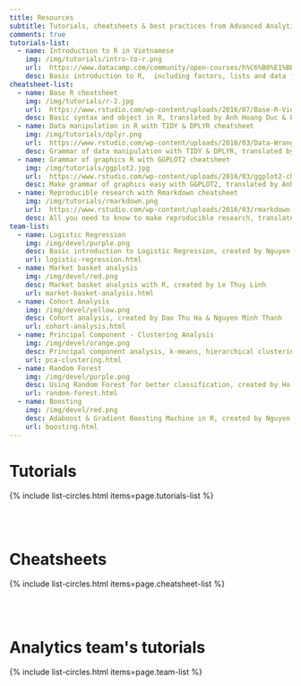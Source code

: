 ```yaml
---
title: Resources
subtitle: Tutorials, cheatsheets & best practices from Advanced Analytics team & around the world ...
comments: true
tutorials-list:
  - name: Introduction to R in Vietnamese
    img: /img/tutorials/intro-to-r.png
    url:  https://www.datacamp.com/community/open-courses/h%C6%B0%E1%BB%9Bng-d%E1%BA%ABn-c%C6%A1-b%E1%BA%A3n-v%E1%BB%81-r
    desc: Basic introduction to R,  including factors, lists and data frames, created by Anh Hoang Duc, cooperated with DataCamp
cheatsheet-list:
  - name: Base R cheatsheet
    img: /img/tutorials/r-2.jpg
    url:  https://www.rstudio.com/wp-content/uploads/2016/07/Base-R-Vietnamese.pdf
    desc: Basic syntax and object in R, translated by Anh Hoang Duc & Pham Dinh Duc, created by RStudio
  - name: Data manipulation in R with TIDY & DPLYR cheatsheet
    img: /img/tutorials/dplyr.png
    url:  https://www.rstudio.com/wp-content/uploads/2016/03/Data-Wrangling-Cheatsheet-Vietnamese.pdf
    desc: Grammar of data manipulation with TIDY & DPLYR, translated by Anh Hoang Duc & Pham Dinh Duc, created by RStudio
  - name: Grammar of graphics R with GGPLOT2 cheatsheet
    img: /img/tutorials/ggplot2.jpg
    url:  https://www.rstudio.com/wp-content/uploads/2016/03/ggplot2-cheatsheet-2.0-Vietnamese.pdf
    desc: Make grammar of graphics easy with GGPLOT2, translated by Anh Hoang Duc & Pham Dinh Duc, created by RStudio
  - name: Reproducible research with Rmarkdown cheatsheet
    img: /img/tutorials/rmarkdown.png
    url:  https://www.rstudio.com/wp-content/uploads/2016/03/rmarkdown-cheatsheet-Vietnamese.pdf
    desc: All you need to know to make reproducible research, translated by Anh Hoang Duc & Pham Dinh Duc, created by RStudio
team-list:
  - name: Logistic Regression
    img: /img/devel/purple.png
    desc: Basic introduction to Logistic Regression, created by Nguyen Hai Truong
    url: logistic-regression.html
  - name: Market basket analysis
    img: /img/devel/red.png
    desc: Market basket analysis with R, created by Le Thuy Linh
    url: market-basket-analysis.html
  - name: Cohort Analysis
    img: /img/devel/yellow.png
    desc: Cohort analysis, created by Dao Thu Ha & Nguyen Minh Thanh
    url: cohort-analysis.html
  - name: Principal Component - Clustering Analysis
    img: /img/devel/orange.png
    desc: Principal component analysis, k-means, hierarchical clustering, created by Dang Tuan Vu
    url: pca-clustering.html
  - name: Random Forest
    img: /img/devel/purple.png
    desc: Using Random Forest for better classification, created by Ho Duc Ninh
    url: random-forest.html
  - name: Boosting
    img: /img/devel/red.png
    desc: Adaboost & Gradient Boosting Machine in R, created by Nguyen Hai Truong & Nguyen Minh Thanh
    url: boosting.html
---
```



# Tutorials

{% include list-circles.html items=page.tutorials-list %}


<br>
<br>



# Cheatsheets

{% include list-circles.html items=page.cheatsheet-list %}


<br>
<br>



# Analytics team's tutorials

{% include list-circles.html items=page.team-list %}


<br>
<br>
